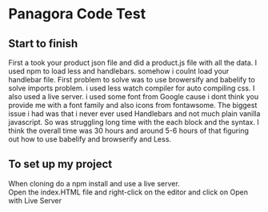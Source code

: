 # Panagora Code Test

## Start to finish

First a took your product json file and did a product.js
file with all the data.
I used npm to load less and handlebars.
somehow i coulnt load your handlebar file.
First problem to solve was to use browersify and babelify
to solve imports problem.
i used less watch compiler for auto compiling css.
I also used a live server.
i used some font from Google cause i dont think you provide me with a font family and also icons from
fontawsome.
The biggest issue i had was that i never ever used Handlebars and not much plain vanilla javascript.
So was struggling long time with the each block and the syntax.
I think the overall time was 30 hours and around 5-6 hours of that figuring out how to use babelify and browserify and Less.

## To set up my project

When cloning do a npm install and use a live server.  
Open the index.HTML file and right-click on the editor and click on Open with Live Server
